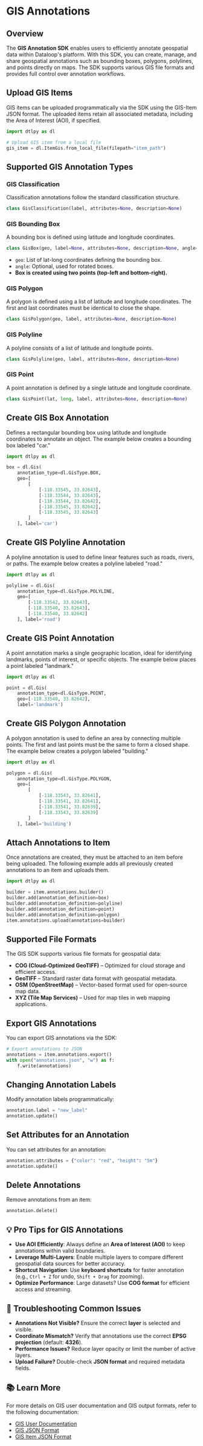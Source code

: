 # GIS Annotations

## Overview
The **GIS Annotation SDK** enables users to efficiently annotate geospatial data within Dataloop's platform. With this SDK, you can create, manage, and share geospatial annotations such as bounding boxes, polygons, polylines, and points directly on maps. The SDK supports various GIS file formats and provides full control over annotation workflows.

## Upload GIS Items
GIS items can be uploaded programmatically via the SDK using the GIS-Item JSON format. The uploaded items retain all associated metadata, including the Area of Interest (AOI), if specified.

```python
import dtlpy as dl

# Upload GIS item from a local file
gis_item = dl.ItemGis.from_local_file(filepath="item_path")
```


## **Supported GIS Annotation Types**

### **GIS Classification**
Classification annotations follow the standard classification structure.
```python
class GisClassification(label, attributes=None, description=None)
```

### **GIS Bounding Box**
A bounding box is defined using latitude and longitude coordinates.
```python
class GisBox(geo, label=None, attributes=None, description=None, angle=None)
```
- `geo`: List of lat-long coordinates defining the bounding box.
- `angle`: Optional, used for rotated boxes.
- **Box is created using two points (top-left and bottom-right).**

### **GIS Polygon**
A polygon is defined using a list of latitude and longitude coordinates. The first and last coordinates must be identical to close the shape.
```python
class GisPolygon(geo, label, attributes=None, description=None)
```

### **GIS Polyline**
A polyline consists of a list of latitude and longitude points.
```python
class GisPolyline(geo, label, attributes=None, description=None)
```

### **GIS Point**
A point annotation is defined by a single latitude and longitude coordinate.
```python
class GisPoint(lat, long, label, attributes=None, description=None)
```


## Create GIS Box Annotation

Defines a rectangular bounding box using latitude and longitude coordinates to annotate an object. The example below creates a bounding box labeled "car."

```python
import dtlpy as dl

box = dl.Gis(
    annotation_type=dl.GisType.BOX,
    geo=[
        [
            [-118.33545, 33.82643],
            [-118.33544, 33.82643],
            [-118.33544, 33.82642],
            [-118.33545, 33.82642],
            [-118.33545, 33.82643]
        ]
    ], label='car')

```


## Create GIS Polyline Annotation

A polyline annotation is used to define linear features such as roads, rivers, or paths. The example below creates a polyline labeled "road."


```python
import dtlpy as dl

polyline = dl.Gis(
    annotation_type=dl.GisType.POLYLINE,
    geo=[
        [-118.33542, 33.82643],
        [-118.33540, 33.82643],
        [-118.33540, 33.82642]
    ], label='road')
```

## Create GIS Point Annotation

A point annotation marks a single geographic location, ideal for identifying landmarks, points of interest, or specific objects. The example below places a point labeled "landmark."



```python
import dtlpy as dl

point = dl.Gis(
    annotation_type=dl.GisType.POINT,
    geo=[-118.33540, 33.82642],
    label='landmark')
```


## Create GIS Polygon Annotation

A polygon annotation is used to define an area by connecting multiple points. The first and last points must be the same to form a closed shape. The example below creates a polygon labeled "building."

```python
import dtlpy as dl

polygon = dl.Gis(
    annotation_type=dl.GisType.POLYGON,
    geo=[
        [
            [-118.33543, 33.82641],
            [-118.33541, 33.82641],
            [-118.33541, 33.82639],
            [-118.33543, 33.82639]
        ]
    ], label='building')
```


## Attach Annotations to Item

Once annotations are created, they must be attached to an item before being uploaded. The following example adds all previously created annotations to an item and uploads them.

```python
import dtlpy as dl

builder = item.annotations.builder()
builder.add(annotation_definition=box)
builder.add(annotation_definition=polyline)
builder.add(annotation_definition=point)
builder.add(annotation_definition=polygon)
item.annotations.upload(annotations=builder)
```

## Supported File Formats

The GIS SDK supports various file formats for geospatial data:
- **COG (Cloud-Optimized GeoTIFF)** – Optimized for cloud storage and efficient access.
- **GeoTIFF** – Standard raster data format with geospatial metadata.
- **OSM (OpenStreetMap)** – Vector-based format used for open-source map data.
- **XYZ (Tile Map Services)** – Used for map tiles in web mapping applications.

## Export GIS Annotations
You can export GIS annotations via the SDK:

```python
# Export annotations to JSON
annotations = item.annotations.export()
with open("annotations.json", "w") as f:
    f.write(annotations)
```

## **Changing Annotation Labels**

Modify annotation labels programmatically:
```python
annotation.label = "new_label"
annotation.update()
```

## **Set Attributes for an Annotation**

You can set attributes for an annotation:
```python
annotation.attributes = {"color": "red", "height": "5m"}
annotation.update()
```

## **Delete Annotations**

Remove annotations from an item:
```python
annotation.delete()
```

## 💡 Pro Tips for GIS Annotations
- **Use AOI Efficiently**: Always define an **Area of Interest (AOI)** to keep annotations within valid boundaries.
- **Leverage Multi-Layers**: Enable multiple layers to compare different geospatial data sources for better accuracy.
- **Shortcut Navigation**: Use **keyboard shortcuts** for faster annotation (e.g., `Ctrl + Z` for undo, `Shift + Drag` for zooming).
- **Optimize Performance**: Large datasets? Use **COG format** for efficient access and streaming.

## 🔧 Troubleshooting Common Issues
- **Annotations Not Visible?** Ensure the correct **layer** is selected and visible.
- **Coordinate Mismatch?** Verify that annotations use the correct **EPSG projection** (default: **4326**).
- **Performance Issues?** Reduce layer opacity or limit the number of active layers.
- **Upload Failure?** Double-check **JSON format** and required metadata fields.

## 📚 Learn More
For more details on GIS user documentation and GIS output formats, refer to the following documentation:
- [GIS User Documentation ](https://docs.dataloop.ai/docs/gis-studio)
- [GIS JSON Format](https://docs.dataloop.ai/docs/gis-json-format)
- [GIS Item JSON Format](https://docs.dataloop.ai/docs/gis-item-json-format)

